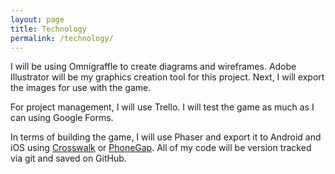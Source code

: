 ```yaml
---
layout: page
title: Technology
permalink: /technology/
---
```


I will be using Omnigraffle to create diagrams and wireframes. Adobe Illustrator will be my graphics creation tool for this project. Next, I will export the images for use with the game.

For project management, I will use Trello. I will test the game as much as I can using Google Forms.

In terms of building the game, I will use Phaser and export it to Android and iOS using [Crosswalk](https://crosswalk-project.org/documentation/getting_started.html) or [PhoneGap](http://phonegap.com/). All of my code will be version tracked via git and saved on GitHub.